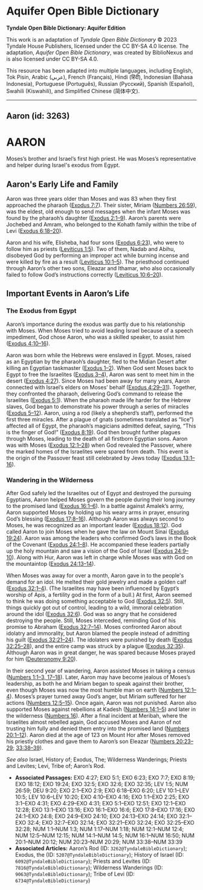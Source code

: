 # Aquifer Open Bible Dictionary

**Tyndale Open Bible Dictionary: Aquifer Edition**

This work is an adaptation of *Tyndale Open Bible Dictionary* © 2023 Tyndale House Publishers, licensed under the CC BY\-SA 4\.0 license. The adaptation, *Aquifer Open Bible Dictionary*, was created by BiblioNexus and is also licensed under CC BY\-SA 4\.0\.

This resource has been adapted into multiple languages, including English, Tok Pisin, Arabic (عربي), French (Français), Hindi (हिंदी), Indonesian (Bahasa Indonesia), Portuguese (Português), Russian (Русский), Spanish (Español), Swahili (Kiswahili), and Simplified Chinese (简体中文).



--------------------------------

## Aaron (id: 3263)

AARON
=====

Moses’s brother and Israel’s first high priest. He was Moses’s representative and helper during Israel's exodus from Egypt. 

Aaron's Early Life and Family
-----------------------------

Aaron was three years older than Moses and was 83 when they first approached the pharaoh ([Exodus 7:7](https://ref.ly/Exod7:7)). Their sister, Miriam ([Numbers 26:59](https://ref.ly/Num26:59)), was the eldest, old enough to send messages when the infant Moses was found by the pharaoh’s daughter ([Exodus 2:1–9](https://ref.ly/Exod2:1-Exod2:9)). Aaron’s parents were Jochebed and Amram, who belonged to the Kohath family within the tribe of Levi ([Exodus 6:18–20](https://ref.ly/Exod6:18-Exod6:20)).

Aaron and his wife, Elisheba, had four sons ([Exodus 6:23](https://ref.ly/Exod6:23)), who were to follow him as priests ([Leviticus 1:5](https://ref.ly/Lev1:5)). Two of them, Nadab and Abihu, disobeyed God by performing an improper act while burning incense and were killed by fire as a result ([Leviticus 10:1–5](https://ref.ly/Lev10:1-Lev10:5)). The priesthood continued through Aaron’s other two sons, Eleazar and Ithamar, who also occasionally failed to follow God’s instructions correctly ([Leviticus 10:6–20](https://ref.ly/Lev10:6-Lev10:20)).

Important Events in Aaron’s Life
--------------------------------

### The Exodus from Egypt

Aaron’s importance during the exodus was partly due to his relationship with Moses. When Moses tried to avoid leading Israel because of a speech impediment, God chose Aaron, who was a skilled speaker, to assist him ([Exodus 4:10–16](https://ref.ly/Exod4:10-Exod4:16)).

Aaron was born while the Hebrews were enslaved in Egypt. Moses, raised as an Egyptian by the pharaoh’s daughter, fled to the Midian Desert after killing an Egyptian taskmaster ([Exodus 1–2](https://ref.ly/Exod1:1-Exod2:25)). When God sent Moses back to Egypt to free the Israelites ([Exodus 3–4](https://ref.ly/Exod3:1-Exod4:31)), Aaron was sent to meet him in the desert ([Exodus 4:27](https://ref.ly/Exod4:27)). Since Moses had been away for many years, Aaron connected with Israel’s elders on Moses’ behalf ([Exodus 4:29–31](https://ref.ly/Exod4:29-Exod4:31)). Together, they confronted the pharaoh, delivering God’s command to release the Israelites ([Exodus 5:1](https://ref.ly/Exod5:1)). When the pharaoh made life harder for the Hebrew slaves, God began to demonstrate his power through a series of miracles ([Exodus 5–12](https://ref.ly/Exod5:1-Exod12:51)). Aaron, using a rod (likely a shepherd’s staff), performed the first three miracles. After a plague of gnats (sometimes translated as “lice”) affected all of Egypt, the pharaoh’s magicians admitted defeat, saying, “This is the finger of God!” ([Exodus 8:19](https://ref.ly/Exod8:19)). God then brought further plagues through Moses, leading to the death of all firstborn Egyptian sons. Aaron was with Moses ([Exodus 12:1–28](https://ref.ly/Exod12:1-Exod12:28)) when God revealed the Passover, where the marked homes of the Israelites were spared from death. This event is the origin of the Passover feast still celebrated by Jews today ([Exodus 13:1–16](https://ref.ly/Exod13:1-Exod13:16)).

### Wandering in the Wilderness

After God safely led the Israelites out of Egypt and destroyed the pursuing Egyptians, Aaron helped Moses govern the people during their long journey to the promised land ([Exodus 16:1–6](https://ref.ly/Exod16:1-Exod16:6)). In a battle against Amalek’s army, Aaron supported Moses by holding up his weary arms in prayer, ensuring God’s blessing ([Exodus 17:8–16](https://ref.ly/Exod17:8-Exod17:16)). Although Aaron was always second to Moses, he was recognized as an important leader ([Exodus 18:12](https://ref.ly/Exod18:12)). God called Aaron to join Moses when he gave the law on Mount Sinai ([Exodus 19:24](https://ref.ly/Exod19:24)). Aaron was among the leaders who confirmed God’s laws in the Book of the Covenant ([Exodus 24:1–8](https://ref.ly/Exod24:1-Exod24:8)). He accompanied these leaders partially up the holy mountain and saw a vision of the God of Israel ([Exodus 24:9–10](https://ref.ly/Exod24:9-Exod24:10)). Along with Hur, Aaron was left in charge while Moses was with God on the mountaintop ([Exodus 24:13–14](https://ref.ly/Exod24:13-Exod24:14)).

When Moses was away for over a month, Aaron gave in to the people's demand for an idol. He melted their gold jewelry and made a golden calf ([Exodus 32:1–4](https://ref.ly/Exod32:1-Exod32:4)). (The Israelites may have been influenced by Egypt’s worship of Apis, a fertility god in the form of a bull.) At first, Aaron seemed to think he was doing something acceptable to God ([Exodus 32:5](https://ref.ly/Exod32:5)). Still, things quickly got out of control, leading to a wild, immoral celebration around the idol ([Exodus 32:6](https://ref.ly/Exod32:6)). God was so angry that he considered destroying the people. Still, Moses interceded, reminding God of his promise to Abraham ([Exodus 32:7–14](https://ref.ly/Exod32:7-Exod32:14)). Moses confronted Aaron about idolatry and immorality, but Aaron blamed the people instead of admitting his guilt ([Exodus 32:21–24](https://ref.ly/Exod32:21-Exod32:24)). The idolaters were punished by death ([Exodus 32:25–28](https://ref.ly/Exod32:25-Exod32:28)), and the entire camp was struck by a plague ([Exodus 32:35](https://ref.ly/Exod32:35)). Although Aaron was in great danger, he was spared because Moses prayed for him ([Deuteronomy 9:20](https://ref.ly/Deut9:20)).

In their second year of wandering, Aaron assisted Moses in taking a census ([Numbers 1:1–3, 17–18](https://ref.ly/Num1:1-Num1:3)). Later, Aaron may have become jealous of Moses’s leadership, as both he and Miriam began to speak against their brother, even though Moses was now the most humble man on earth ([Numbers 12:1–4](https://ref.ly/Num12:1-Num12:4)). Moses’s prayer turned away God’s anger, but Miriam suffered for her actions ([Numbers 12:5–15](https://ref.ly/Num12:5-Num12:15)). Once again, Aaron was not punished. Aaron also supported Moses against rebellions at Kadesh ([Numbers 14:1–5](https://ref.ly/Num14:1-Num14:5)) and later in the wilderness ([Numbers 16](https://ref.ly/Num16:1-Num16:50)). After a final incident at Meribah, where the Israelites almost rebelled again, God accused Moses and Aaron of not trusting him fully and denied them entry into the promised land ([Numbers 20:1–12](https://ref.ly/Num20:1-Num20:12)). Aaron died at the age of 123 on Mount Hor after Moses removed his priestly clothes and gave them to Aaron’s son Eleazar ([Numbers 20:23–29](https://ref.ly/Num20:23-Num20:29); [33:38–39](https://ref.ly/Num33:38-Num33:39)).

*See also* Israel, History of; Exodus, The; Wilderness Wanderings; Priests and Levites; Levi, Tribe of; Aaron’s Rod.

* **Associated Passages:** EXO 4:27; EXO 5:1; EXO 6:23; EXO 7:7; EXO 8:19; EXO 18:12; EXO 19:24; EXO 32:5; EXO 32:6; EXO 32:35; LEV 1:5; NUM 26:59; DEU 9:20; EXO 2:1–EXO 2:9; EXO 6:18–EXO 6:20; LEV 10:1–LEV 10:5; LEV 10:6–LEV 10:20; EXO 4:10–EXO 4:16; EXO 1:1–EXO 2:25; EXO 3:1–EXO 4:31; EXO 4:29–EXO 4:31; EXO 5:1–EXO 12:51; EXO 12:1–EXO 12:28; EXO 13:1–EXO 13:16; EXO 16:1–EXO 16:6; EXO 17:8–EXO 17:16; EXO 24:1–EXO 24:8; EXO 24:9–EXO 24:10; EXO 24:13–EXO 24:14; EXO 32:1–EXO 32:4; EXO 32:7–EXO 32:14; EXO 32:21–EXO 32:24; EXO 32:25–EXO 32:28; NUM 1:1–NUM 1:3; NUM 1:17–NUM 1:18; NUM 12:1–NUM 12:4; NUM 12:5–NUM 12:15; NUM 14:1–NUM 14:5; NUM 16:1–NUM 16:50; NUM 20:1–NUM 20:12; NUM 20:23–NUM 20:29; NUM 33:38–NUM 33:39
* **Associated Articles:** Aaron’s Rod (ID: `3262@TyndaleBibleDictionary`); Exodus, the (ID: `5207@TyndaleBibleDictionary`); History of Israel (ID: `6092@TyndaleBibleDictionary`); Priests and Levites (ID: `7816@TyndaleBibleDictionary`); Wilderness Wanderings (ID: `9063@TyndaleBibleDictionary`); Tribe of Levi (ID: `6734@TyndaleBibleDictionary`)

